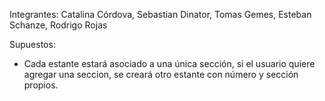 Integrantes: Catalina Córdova, Sebastian Dinator, Tomas Gemes, Esteban Schanze, Rodrigo Rojas 

Supuestos: 

- Cada estante estará asociado a una única sección, si el usuario quiere agregar una seccion, se creará otro estante con número y sección propios.